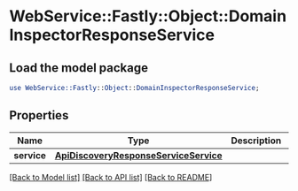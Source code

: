 # WebService::Fastly::Object::DomainInspectorResponseService

## Load the model package
```perl
use WebService::Fastly::Object::DomainInspectorResponseService;
```

## Properties
Name | Type | Description | Notes
------------ | ------------- | ------------- | -------------
**service** | [**ApiDiscoveryResponseServiceService**](ApiDiscoveryResponseServiceService.md) |  | [optional] 

[[Back to Model list]](../README.md#documentation-for-models) [[Back to API list]](../README.md#documentation-for-api-endpoints) [[Back to README]](../README.md)



